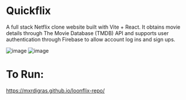 # Quickflix

A full stack Netflix clone website built with Vite + React. It obtains movie details through The Movie Database (TMDB) API and supports user authentication through Firebase to allow account log ins and sign ups.

![image](https://github.com/user-attachments/assets/ace5bb8a-3f75-4f16-9a8f-e18a96ba2cd3)
![image](https://github.com/user-attachments/assets/79e9b460-faca-4098-953c-c0f719a19965)


# To Run:
https://mxrdigras.github.io/loonflix-repo/
